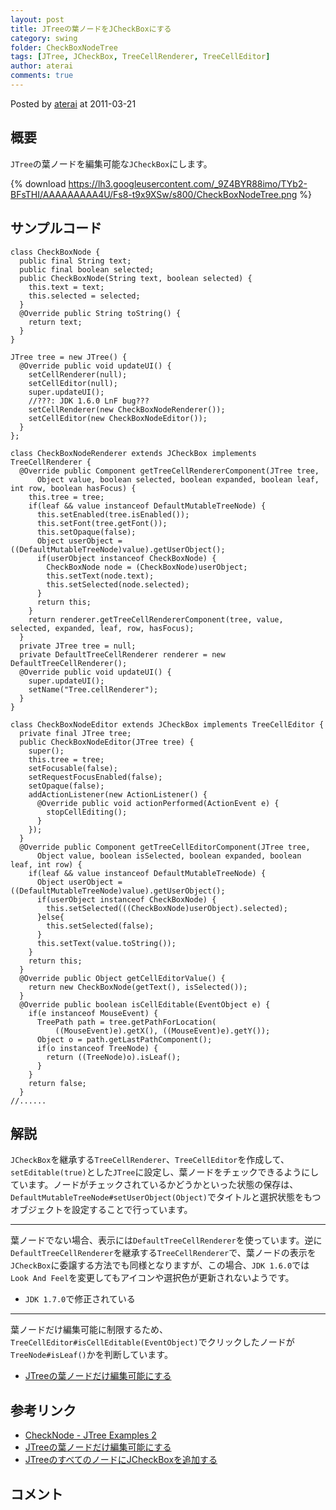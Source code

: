```yaml
---
layout: post
title: JTreeの葉ノードをJCheckBoxにする
category: swing
folder: CheckBoxNodeTree
tags: [JTree, JCheckBox, TreeCellRenderer, TreeCellEditor]
author: aterai
comments: true
---
```


Posted by [aterai](http://terai.xrea.jp/aterai.html) at 2011-03-21

## 概要
`JTree`の葉ノードを編集可能な`JCheckBox`にします。

{% download https://lh3.googleusercontent.com/_9Z4BYR88imo/TYb2-BFsTHI/AAAAAAAAA4U/Fs8-t9x9XSw/s800/CheckBoxNodeTree.png %}

## サンプルコード
<pre class="prettyprint"><code>class CheckBoxNode {
  public final String text;
  public final boolean selected;
  public CheckBoxNode(String text, boolean selected) {
    this.text = text;
    this.selected = selected;
  }
  @Override public String toString() {
    return text;
  }
}
</code></pre>
<pre class="prettyprint"><code>JTree tree = new JTree() {
  @Override public void updateUI() {
    setCellRenderer(null);
    setCellEditor(null);
    super.updateUI();
    //???: JDK 1.6.0 LnF bug???
    setCellRenderer(new CheckBoxNodeRenderer());
    setCellEditor(new CheckBoxNodeEditor());
  }
};
</code></pre>
<pre class="prettyprint"><code>class CheckBoxNodeRenderer extends JCheckBox implements TreeCellRenderer {
  @Override public Component getTreeCellRendererComponent(JTree tree,
      Object value, boolean selected, boolean expanded, boolean leaf, int row, boolean hasFocus) {
    this.tree = tree;
    if(leaf &amp;&amp; value instanceof DefaultMutableTreeNode) {
      this.setEnabled(tree.isEnabled());
      this.setFont(tree.getFont());
      this.setOpaque(false);
      Object userObject = ((DefaultMutableTreeNode)value).getUserObject();
      if(userObject instanceof CheckBoxNode) {
        CheckBoxNode node = (CheckBoxNode)userObject;
        this.setText(node.text);
        this.setSelected(node.selected);
      }
      return this;
    }
    return renderer.getTreeCellRendererComponent(tree, value, selected, expanded, leaf, row, hasFocus);
  }
  private JTree tree = null;
  private DefaultTreeCellRenderer renderer = new DefaultTreeCellRenderer();
  @Override public void updateUI() {
    super.updateUI();
    setName("Tree.cellRenderer");
  }
}
</code></pre>
<pre class="prettyprint"><code>class CheckBoxNodeEditor extends JCheckBox implements TreeCellEditor {
  private final JTree tree;
  public CheckBoxNodeEditor(JTree tree) {
    super();
    this.tree = tree;
    setFocusable(false);
    setRequestFocusEnabled(false);
    setOpaque(false);
    addActionListener(new ActionListener() {
      @Override public void actionPerformed(ActionEvent e) {
        stopCellEditing();
      }
    });
  }
  @Override public Component getTreeCellEditorComponent(JTree tree,
      Object value, boolean isSelected, boolean expanded, boolean leaf, int row) {
    if(leaf &amp;&amp; value instanceof DefaultMutableTreeNode) {
      Object userObject = ((DefaultMutableTreeNode)value).getUserObject();
      if(userObject instanceof CheckBoxNode) {
        this.setSelected(((CheckBoxNode)userObject).selected);
      }else{
        this.setSelected(false);
      }
      this.setText(value.toString());
    }
    return this;
  }
  @Override public Object getCellEditorValue() {
    return new CheckBoxNode(getText(), isSelected());
  }
  @Override public boolean isCellEditable(EventObject e) {
    if(e instanceof MouseEvent) {
      TreePath path = tree.getPathForLocation(
          ((MouseEvent)e).getX(), ((MouseEvent)e).getY());
      Object o = path.getLastPathComponent();
      if(o instanceof TreeNode) {
        return ((TreeNode)o).isLeaf();
      }
    }
    return false;
  }
//......
</code></pre>

## 解説
`JCheckBox`を継承する`TreeCellRenderer`、`TreeCellEditor`を作成して、`setEditable(true)`とした`JTree`に設定し、葉ノードをチェックできるようにしています。ノードがチェックされているかどうかといった状態の保存は、`DefaultMutableTreeNode#setUserObject(Object)`でタイトルと選択状態をもつオブジェクトを設定することで行っています。

- - - -
葉ノードでない場合、表示には`DefaultTreeCellRenderer`を使っています。逆に`DefaultTreeCellRenderer`を継承する`TreeCellRenderer`で、葉ノードの表示を`JCheckBox`に委譲する方法でも同様となりますが、この場合、`JDK 1.6.0`では`Look And Feel`を変更してもアイコンや選択色が更新されないようです。

- `JDK 1.7.0`で修正されている

<!-- dummy comment line for breaking list -->

- - - -
葉ノードだけ編集可能に制限するため、`TreeCellEditor#isCellEditable(EventObject)`でクリックしたノードが`TreeNode#isLeaf()`かを判断しています。

- [JTreeの葉ノードだけ編集可能にする](http://terai.xrea.jp/Swing/LeafTreeCellEditor.html)

<!-- dummy comment line for breaking list -->

## 参考リンク
- [CheckNode - JTree Examples 2](http://www.crionics.com/products/opensource/faq/swing_ex/JTreeExamples2.html)
- [JTreeの葉ノードだけ編集可能にする](http://terai.xrea.jp/Swing/LeafTreeCellEditor.html)
- [JTreeのすべてのノードにJCheckBoxを追加する](http://terai.xrea.jp/Swing/CheckBoxNodeEditor.html)

<!-- dummy comment line for breaking list -->

## コメント
